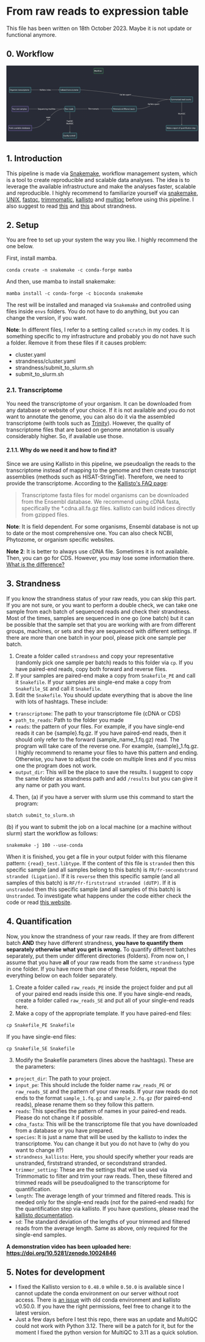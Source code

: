 # From raw reads to expression table
This file has been written on 18th October 2023. Maybe it is not update or functional anymore.

## 0. Workflow

![flowchart](workflow.png)

## 1. Introduction

This pipeline is made via [Snakemake](https://snakemake.readthedocs.io/en/stable/), workflow management system, which is a tool to create reproducible and scalable data analyses. The idea is to leverage the available infrastructure and make the analyses faster, scalable and reproducible. I highly recommend to familiarize yourself via [snakemake](https://snakemake.readthedocs.io/en/stable/tutorial/tutorial.html), [UNIX](https://swcarpentry.github.io/shell-novice/), [fastqc](https://www.bioinformatics.babraham.ac.uk/projects/fastqc/), [trimmomatic](https://github.com/usadellab/Trimmomatic), [kallisto](https://pachterlab.github.io/kallisto/) and [multiqc](https://multiqc.info/) before using this pipeline. I also suggest to read [this](https://rnabio.org/module-09-appendix/0009/12/01/StrandSettings/) and [this](https://littlebitofdata.com/en/2017/08/strandness_in_rnaseq/) about strandness.

## 2. Setup

You are free to set up your system the way you like. I highly recommend the one below.

First, install mamba.
```
conda create -n snakemake -c conda-forge mamba
```
And then, use mamba to install snakemake:
```
mamba install -c conda-forge -c bioconda snakemake
```
The rest will be installed and managed via `Snakemake` and controlled using files inside `envs` folders. You do not have to do anything, but you can change the version, if you want.

**Note**: In different files, I refer to a setting called `scratch` in my codes. It is something specific to my infrastructure and probably you do not have such a folder. Remove it from these files if it causes problem:
- cluster.yaml
- strandness/cluster.yaml
- strandness/submit_to_slurm.sh
- submit_to_slurm.sh

### 2.1. Transcriptome 
You need the transcriptome of your organism. It can be downloaded from any database or website of your choice. If it is not available and you do not want to annotate the genome, you can also do it via the assembled transcriptome (with tools such as [Trinity](https://github.com/trinityrnaseq/trinityrnaseq/wiki)). However, the quality of transcriptome files that are based on genome annotation is usually considerably higher. So, if available use those.

#### 2.1.1. Why do we need it and how to find it?

Since we are using Kallisto in this pipeline, we pseudoalign the reads to the transcriptome instead of mapping to the genome and then create transcript assemblies (methods such as HISAT-StringTie). Therefore, we need to provide the transcriptome. According to the [Kallisto's FAQ page](https://pachterlab.github.io/kallisto/faq):

> Transcriptome fasta files for model organisms can be downloaded from the Ensembl database. We recommend using cDNA fasta, specifically the *.cdna.all.fa.gz files. kallisto can build indices directly from gzipped files.

**Note**: It is field dependent. For some organisms, Ensembl database is not up to date or the most comprehensive one. You can also check NCBI, Phytozome, or organism specific websites.

**Note 2**: It is better to always use cDNA file. Sometimes it is not available. Then, you can go for CDS. However, you may lose some information there. [What is the difference?](https://biology.stackexchange.com/questions/11377/difference-between-cds-and-cdna)

## 3. Strandness

If you know the strandness status of your raw reads, you can skip this part. If you are not sure, or you want to perform a double check, we can take one sample from each batch of sequenced reads and check their strandness. Most of the times, samples are sequenced in one go (one batch) but it can be possible that the sample set that you are working with are from different groups, machines, or sets and they are sequenced with different settings. If there are more than one batch in your pool, please pick one sample per batch.

1. Create a folder called `strandness` and copy your representative (randomly pick one sample per batch) reads to this folder via `cp`. If you have paired-end reads, copy both forward and reverse files.
2. If your samples are paired-end make a copy from `Snakefile_PE` and call it `Snakefile`. If your samples are single-end make a copy from `Snakefile_SE` and call it `Snakefile`.
3. Edit the `Snakefile`. You should update everything that is above the line with lots of hashtags. These include:
- `transcriptome`: The path to your transcriptome file (cDNA or CDS)
- `path_to_reads`: Path to the folder you made
- `reads`: the pattern of your files. For example, if you have single-end reads it can be {sample}.fq.gz. If you have paired-end reads, then it should only refer to the forward (sample_name_1.fq.gz) read. The program will take care of the reverse one. For example, {sample}_1.fq.gz. I highly recommend to rename your files to have this pattern and ending. Otherwise, you have to adjust the code on multiple lines and if you miss one the program does not work.
- `output_dir`: This will be the place to save the results. I suggest to copy the same folder as strandness path and add `/results` but you can give it any name or path you want.
4. Then,
(a) if you have a server with slurm use this command to start the program:
```
sbatch submit_to_slurm.sh
```
(b) if you want to submit the job on a local machine (or a machine without slurm) start the workflow as follows:
```
snakemake -j 100 --use-conda
```

When it is finished, you get a file in your output folder with this filename pattern: `{read}_test.libtype`. If the content of this file is `stranded` then this specific sample (and all samples belong to this batch) is `FR/fr-secondstrand stranded (Ligation)`. If it is `reverse` then this specific sample (and all samples of this batch) is `RF/fr-firststrand stranded (dUTP)`. If it is `unstranded` then this specific sample (and all samples of this batch) is `Unstranded`. To investigate what happens under the code either check the code or read [this website](https://littlebitofdata.com/en/2017/08/strandness_in_rnaseq/).

## 4. Quantification

Now, you know the strandness of your raw reads. If they are from different batch **AND** they have different strandness, **you have to quantify them separately otherwise what you get is _wrong_.** To quantify different batches separately, put them under different directories (folders). From now on, I assume that you have **all** of your raw reads from the same `strandness` type in one folder. If you have more than one of these folders, repeat the everything below on each folder separately.

1. Create a folder called `raw_reads_PE` inside the project folder and put all of your paired end reads inside this one. If you have single-end reads, create a folder called `raw_reads_SE` and put all of your single-end reads here.
2. Make a copy of the appropriate template. If you have paired-end files:
```
cp Snakefile_PE Snakefile
```
If you have single-end files:
```
cp Snakefile_SE Snakefile
```
3. Modify the Snakefile parameters (lines above the hashtags). These are the parameters:
- `project_dir`: The path to your project.
- `input_pe`: This should include the folder name `raw_reads_PE` or `raw_reads_SE` and the pattern of your raw reads. If your raw reads do not ends to the format `sample_1.fq.gz` and `sample_2.fq.gz` (for paired-end reads), please rename them so they follow this pattern.
- `reads`: This specifies the pattern of names in your paired-end reads. Please do not change it if possible. 
- `cdna_fasta`: This will be the transcriptome file that you have downloaded from a database or you have prepared.
- `species`: It is just a name that will be used by the kallisto to index the transcriptome. You can change it but you do not have to (why do you want to change it?)
- `strandness_kallisto`: Here, you should specify whether your reads are unstranded, firststrand stranded, or secondstrand stranded.
- `trimmer_setting`: These are the settings that will be used via Trimmomatic to filter and trim your raw reads. Then, these filtered and trimmed reads will be pseudoaligned to the transcriptome for quantification.
- `length`: The average length of your trimmed and filtered reads. This is needed only for the single-end reads (not for the paired-end reads) for the quantification step via kallisto. If you have questions, please read the [kallisto documentation](https://pachterlab.github.io/kallisto/manual).
- `sd`: The standard deviation of the lengths of your trimmed and filtered reads from the average length. Same as above, only required for the single-end samples.

**A demonstration video has been uploaded here: https://doi.org/10.5281/zenodo.10024846**
 
## 5. Notes for development

- I fixed the Kallisto version to `0.48.0` while `0.50.0` is available since I cannot update the conda environment on our server without root access. There is [an issue](https://github.com/pachterlab/kallisto/issues/399) with old conda environment and kallisto v0.50.0. If you have the right permissions, feel free to change it to the latest version.
- Just a few days before I test this repo, there was an update and MultiQC could not work with Python 3.12. There will be a patch for it, but for the moment I fixed the python version for MultiQC to 3.11 as a quick solution.
